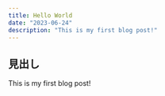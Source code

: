```yaml
---
title: Hello World
date: "2023-06-24"
description: "This is my first blog post!"
---
```


## 見出し

This is my first blog post!